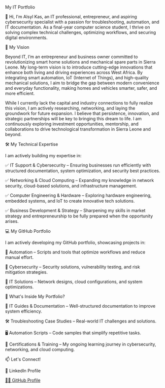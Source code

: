 My IT Portfolio

👋 Hi, I'm Alsyl Kas, an IT professional, entrepreneur, and aspiring cybersecurity specialist with a passion for troubleshooting, automation, and IT documentation. As a final-year computer science student, I thrive on solving complex technical challenges, optimizing workflows, and securing digital environments.

🚀 My Vision

Beyond IT, I’m an entrepreneur and business owner committed to revolutionizing smart home solutions and mechanical spare parts in Sierra Leone. My long-term vision is to introduce cutting-edge innovations that enhance both living and driving experiences across West Africa. By integrating smart automation, IoT (Internet of Things), and high-quality mechanical solutions, I aim to bridge the gap between modern convenience and everyday functionality, making homes and vehicles smarter, safer, and more efficient.

While I currently lack the capital and industry connections to fully realize this vision, I am actively researching, networking, and laying the groundwork for future expansion. I believe that persistence, innovation, and strategic partnerships will be key to bringing this dream to life. I am continuously exploring investment opportunities, mentorship, and collaborations to drive technological transformation in Sierra Leone and beyond.

🛠 My Technical Expertise

I am actively building my expertise in:

✅ IT Support & Cybersecurity – Ensuring businesses run efficiently with structured documentation, system optimization, and security best practices.

✅ Networking & Cloud Computing – Expanding my knowledge in network security, cloud-based solutions, and infrastructure management.

✅ Computer Engineering & Hardware – Exploring hardware engineering, embedded systems, and IoT to create innovative tech solutions.

✅ Business Development & Strategy – Sharpening my skills in market strategy and entrepreneurship to be fully prepared when the opportunity arises.


💻 My GitHub Portfolio

I am actively developing my GitHub portfolio, showcasing projects in:

🔹 Automation – Scripts and tools that optimize workflows and reduce manual effort.

🔹 Cybersecurity – Security solutions, vulnerability testing, and risk mitigation strategies.

🔹 IT Solutions – Network designs, cloud configurations, and system optimizations.



📌 What's Inside My Portfolio?

📜 IT Guides & Documentation – Well-structured documentation to improve system efficiency.

🛠 Troubleshooting Case Studies – Real-world IT challenges and solutions.

🖥️ Automation Scripts – Code samples that simplify repetitive tasks.

📜 Certifications & Training – My ongoing learning journey in cybersecurity, networking, and cloud computing.


📫 Let's Connect!

💼 LinkedIn Profile

[👨‍💻 GitHub Profile](https://github.com/Alsyl205)


